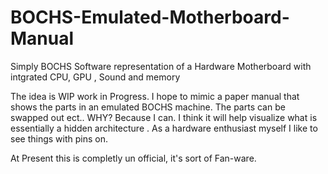 # BOCHS-Emulated-Motherboard-Manual
Simply BOCHS Software representation of a Hardware Motherboard with intgrated CPU, GPU , Sound and memory

The idea is WIP work in Progress. I hope to mimic a paper manual that shows the parts in an emulated BOCHS machine. The parts can be swapped out ect..
WHY? Because I can. I think it will help visualize what is essentially a hidden architecture . As a hardware enthusiast myself I like to see things with pins on.

At Present this is completly un official, it's sort of Fan-ware.
